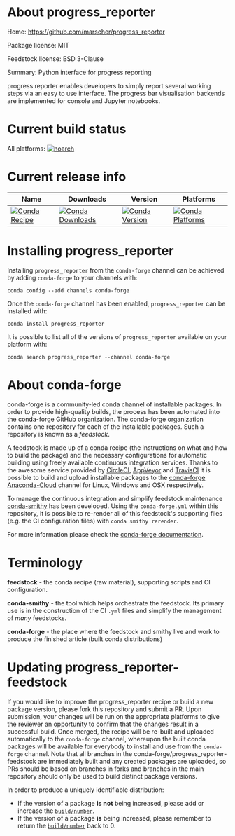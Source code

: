 About progress_reporter
=======================

Home: https://github.com/marscher/progress_reporter

Package license: MIT

Feedstock license: BSD 3-Clause

Summary: Python interface for progress reporting

progress reporter enables developers to simply report several working steps
via an easy to use interface. The progress bar visualisation backends are
implemented for console and Jupyter notebooks.


Current build status
====================

All platforms:
[![noarch](https://img.shields.io/circleci/project/github/conda-forge/progress_reporter-feedstock/master.svg?label=noarch)](https://circleci.com/gh/conda-forge/progress_reporter-feedstock)

Current release info
====================

| Name | Downloads | Version | Platforms |
| --- | --- | --- | --- |
| [![Conda Recipe](https://img.shields.io/badge/recipe-progress_reporter-green.svg)](https://anaconda.org/conda-forge/progress_reporter) | [![Conda Downloads](https://img.shields.io/conda/dn/conda-forge/progress_reporter.svg)](https://anaconda.org/conda-forge/progress_reporter) | [![Conda Version](https://img.shields.io/conda/vn/conda-forge/progress_reporter.svg)](https://anaconda.org/conda-forge/progress_reporter) | [![Conda Platforms](https://img.shields.io/conda/pn/conda-forge/progress_reporter.svg)](https://anaconda.org/conda-forge/progress_reporter) |

Installing progress_reporter
============================

Installing `progress_reporter` from the `conda-forge` channel can be achieved by adding `conda-forge` to your channels with:

```
conda config --add channels conda-forge
```

Once the `conda-forge` channel has been enabled, `progress_reporter` can be installed with:

```
conda install progress_reporter
```

It is possible to list all of the versions of `progress_reporter` available on your platform with:

```
conda search progress_reporter --channel conda-forge
```


About conda-forge
=================

conda-forge is a community-led conda channel of installable packages.
In order to provide high-quality builds, the process has been automated into the
conda-forge GitHub organization. The conda-forge organization contains one repository
for each of the installable packages. Such a repository is known as a *feedstock*.

A feedstock is made up of a conda recipe (the instructions on what and how to build
the package) and the necessary configurations for automatic building using freely
available continuous integration services. Thanks to the awesome service provided by
[CircleCI](https://circleci.com/), [AppVeyor](https://www.appveyor.com/)
and [TravisCI](https://travis-ci.org/) it is possible to build and upload installable
packages to the [conda-forge](https://anaconda.org/conda-forge)
[Anaconda-Cloud](https://anaconda.org/) channel for Linux, Windows and OSX respectively.

To manage the continuous integration and simplify feedstock maintenance
[conda-smithy](https://github.com/conda-forge/conda-smithy) has been developed.
Using the ``conda-forge.yml`` within this repository, it is possible to re-render all of
this feedstock's supporting files (e.g. the CI configuration files) with ``conda smithy rerender``.

For more information please check the [conda-forge documentation](https://conda-forge.org/docs/).

Terminology
===========

**feedstock** - the conda recipe (raw material), supporting scripts and CI configuration.

**conda-smithy** - the tool which helps orchestrate the feedstock.
                   Its primary use is in the construction of the CI ``.yml`` files
                   and simplify the management of *many* feedstocks.

**conda-forge** - the place where the feedstock and smithy live and work to
                  produce the finished article (built conda distributions)


Updating progress_reporter-feedstock
====================================

If you would like to improve the progress_reporter recipe or build a new
package version, please fork this repository and submit a PR. Upon submission,
your changes will be run on the appropriate platforms to give the reviewer an
opportunity to confirm that the changes result in a successful build. Once
merged, the recipe will be re-built and uploaded automatically to the
`conda-forge` channel, whereupon the built conda packages will be available for
everybody to install and use from the `conda-forge` channel.
Note that all branches in the conda-forge/progress_reporter-feedstock are
immediately built and any created packages are uploaded, so PRs should be based
on branches in forks and branches in the main repository should only be used to
build distinct package versions.

In order to produce a uniquely identifiable distribution:
 * If the version of a package **is not** being increased, please add or increase
   the [``build/number``](https://conda.io/docs/user-guide/tasks/build-packages/define-metadata.html#build-number-and-string).
 * If the version of a package **is** being increased, please remember to return
   the [``build/number``](https://conda.io/docs/user-guide/tasks/build-packages/define-metadata.html#build-number-and-string)
   back to 0.
